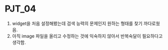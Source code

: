 # PJT_04

1.   widget을 처음 설정해봤는데 검색 능력의 문제인지 원하는 형태를 찾기 까다로웠음.
2.   아직 image 파일을 올리고 수정하는 것에 익숙하지 않아서 반복숙달이 필요하다고 생각함.

